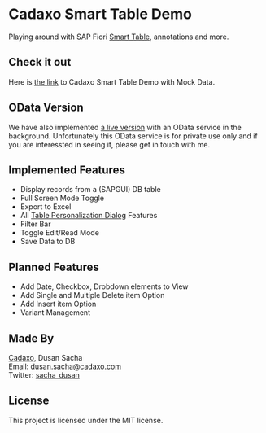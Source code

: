 # Cadaxo Smart Table Demo
Playing around with SAP Fiori [Smart Table](https://experience.sap.com/fiori-design-web/smart-table/), annotations and more.

## Check it out
Here is [the link](https://zbpsmarttable-a17cc5c5c.dispatcher.hana.ondemand.com/index_mockServer.html) to Cadaxo Smart Table Demo with Mock Data.

## OData Version
We have also implemented [a live version](https://zbpsmarttable-a17cc5c5c.dispatcher.hana.ondemand.com/index_a4hServer.html) with an OData service in the background. Unfortunately this OData service is for private use only and if you are interessted in seeing it, please get in touch with me.

## Implemented Features
- Display records from a (SAPGUI) DB table
- Full Screen Mode Toggle
- Export to Excel
- All [Table Personalization Dialog](https://experience.sap.com/fiori-design-web/table-personalization-dialog/) Features
- Filter Bar
- Toggle Edit/Read Mode
- Save Data to DB

## Planned Features
- Add Date, Checkbox, Drobdown elements to View
- Add Single and Multiple Delete item Option
- Add Insert item Option
- Variant Management

## Made By
[Cadaxo](http://www.cadaxo.com/), Dusan Sacha  
Email: dusan.sacha@cadaxo.com  
Twitter: [sacha_dusan](http://twitter.com/sacha_dusan)

## License
This project is licensed under the MIT license.


